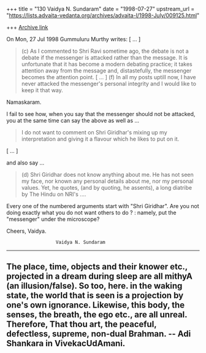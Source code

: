 +++
title = "130 Vaidya N. Sundaram"
date = "1998-07-27"
upstream_url = "https://lists.advaita-vedanta.org/archives/advaita-l/1998-July/009125.html"

+++
[Archive link](https://lists.advaita-vedanta.org/archives/advaita-l/1998-July/009125.html)

On Mon, 27 Jul 1998 Gummuluru Murthy writes:
[ ... ]

> (c) As I commented to Shri Ravi sometime ago, the debate is not a
> debate if the messenger is attacked rather than the message. It is
> unfortunate that it has become a modern debating practice; it takes
> attention away from the message and, distastefully, the messenger
> becomes the attention point.
[ ... ]
> (f) In all my posts uptill now, I have never attacked the messenger's
> personal integrity and I would like to keep it that way.

Namaskaram.

 I fail to see how, when you say that the messenger should not be
attacked, you at the same time can say the above as well as ...

> I do not want to comment on Shri Giridhar's mixing up my interpretation
> and giving it a flavour which he likes to put on it.

[ ... ]

 and also say ...

> (d) Shri Giridhar does not know anything about me. He has not seen
> my face, nor known any personal details about me, nor my personal
> values. Yet, he quotes, (and by quoting, he assents), a long diatribe
> by The Hindu on NRI's ....

 Every one of the numbered arguments start with "Shri Giridhar". Are you
not doing exactly what you do not want others to do ? : namely, put the
"messenger" under the microscope?


Cheers,
Vaidya.

                      Vaidya N. Sundaram
------------------------------------------------------------------------
 The place, time, objects and their knower etc., projected in a dream
during sleep are all mithyA (an illusion/false). So too, here. in the
waking state, the world that is seen is a projection by one's own
ignorance. Likewise, this body, the senses, the breath, the ego etc.,
are all unreal. Therefore, That thou art, the peaceful, defectless,
supreme, non-dual Brahman.  -- Adi Shankara in VivekacUdAmani.
------------------------------------------------------------------------

